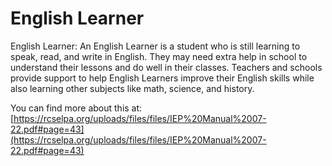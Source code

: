 # English Learner
English Learner: An English Learner is a student who is still learning to speak, read, and write in English. They may need extra help in school to understand their lessons and do well in their classes. Teachers and schools provide support to help English Learners improve their English skills while also learning other subjects like math, science, and history.

You can find more about this at: [https://rcselpa.org/uploads/files/files/IEP%20Manual%2007-22.pdf#page=43](https://rcselpa.org/uploads/files/files/IEP%20Manual%2007-22.pdf#page=43)
